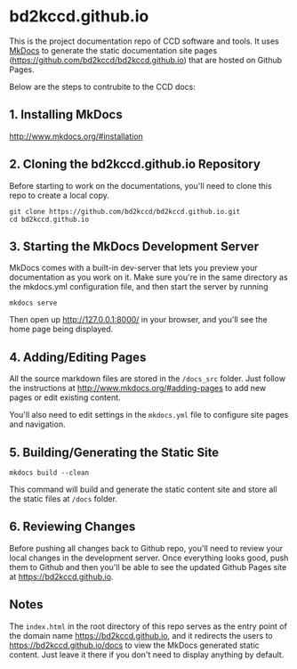 # bd2kccd.github.io

This is the project documentation repo of CCD software and tools. It uses [MkDocs](http://www.mkdocs.org/) to generate the static documentation site pages (https://github.com/bd2kccd/bd2kccd.github.io) that are hosted on Github Pages.

Below are the steps to contrubite to the CCD docs:

## 1. Installing MkDocs

http://www.mkdocs.org/#installation

## 2. Cloning the bd2kccd.github.io Repository

Before starting to work on the documentations, you'll need to clone this repo to create a local copy.

````
git clone https://github.com/bd2kccd/bd2kccd.github.io.git
cd bd2kccd.github.io
````

## 3. Starting the MkDocs Development Server

MkDocs comes with a built-in dev-server that lets you preview your documentation as you work on it. Make sure you're in the same directory as the mkdocs.yml configuration file, and then start the server by running 

````
mkdocs serve
````

Then open up http://127.0.0.1:8000/ in your browser, and you'll see the home page being displayed.

## 4. Adding/Editing Pages

All the source markdown files are stored in the `/docs_src` folder. Just follow the instructions at http://www.mkdocs.org/#adding-pages to add new pages or edit existing content.

You'll also need to edit settings in the `mkdocs.yml` file to configure site pages and navigation.

## 5. Building/Generating the Static Site

````
mkdocs build --clean
````

This command will build and generate the static content site and store all the static files at `/docs` folder. 

## 6. Reviewing Changes 

Before pushing all changes back to Github repo, you'll need to review your local changes in the development server. Once everything looks good, push them to Github and then you'll be able to see the updated Github Pages site at https://bd2kccd.github.io.

## Notes

The `index.html` in the root directory of this repo serves as the entry point of the domain name https://bd2kccd.github.io, and it redirects the users to https://bd2kccd.github.io/docs to view the MkDocs generated static content. Just leave it there if you don't need to display anything by default.